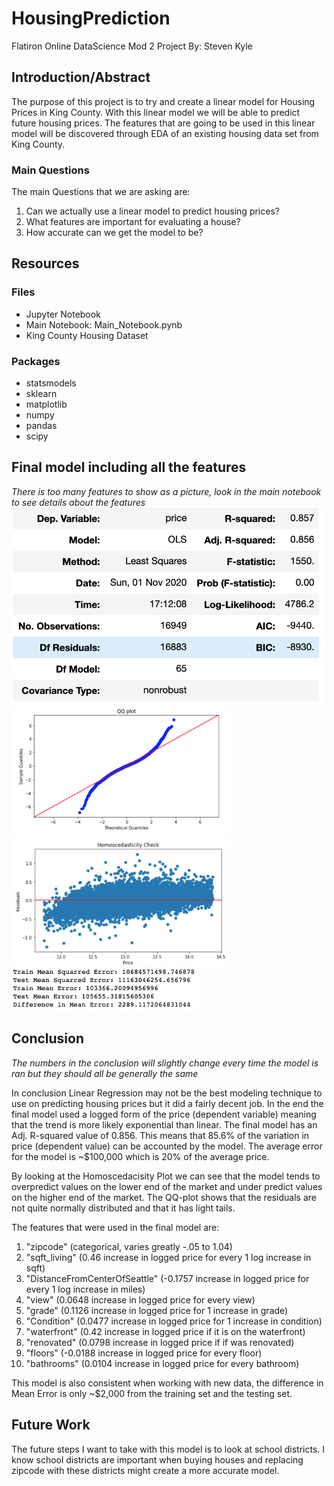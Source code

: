 # HousingPrediction
Flatiron Online DataScience Mod 2 Project
By: Steven Kyle

## Introduction/Abstract

The purpose of this project is to try and create a linear model for Housing Prices in King County. With this linear model we will be able to predict future housing prices. The features that are going to be used in this linear model will be discovered through EDA of an existing housing data set from King County.

### Main Questions

The main Questions that we are asking are:
1. Can we actually use a linear model to predict housing prices?
2. What features are important for evaluating a house?
3. How accurate can we get the model to be?

## Resources
### Files
- Jupyter Notebook
- Main Notebook: Main_Notebook.pynb
- King County Housing Dataset

### Packages
- statsmodels
- sklearn
- matplotlib
- numpy
- pandas
- scipy

## Final model including all the features
*There is too many features to show as a picture, look in the main notebook to see details about the features*
<img src="https://github.com/stevenkyle2013/HousingPrediction/blob/main/Pictures/FinalModelSummary1.png" width="500">
<img src="https://github.com/stevenkyle2013/HousingPrediction/blob/main/Pictures/FinalModelQQPlot.png" width="350">
<img src="https://github.com/stevenkyle2013/HousingPrediction/blob/main/Pictures/FinalModelHomoscedasticity.png" width="350">
<img src="https://github.com/stevenkyle2013/HousingPrediction/blob/main/Pictures/FinalModelError.png" width="300">  


## Conclusion

*The numbers in the conclusion will slightly change every time the model is ran but they should all be generally the same*

In conclusion Linear Regression may not be the best modeling technique to use on predicting housing prices but it did a fairly decent job. In the end the final model used a logged form of the price (dependent variable) meaning that the trend is more likely exponential than linear. The final model has an Adj. R-squared value of 0.856. This means that 85.6% of the variation in price (dependent value) can be accounted by the model. The average error for the model is ~$100,000 which is 20% of the average price.

By looking at the Homoscedacisity Plot we can see that the model tends to overpredict values on the lower end of the market and under predict values on the higher end of the market. The QQ-plot shows that the residuals are not quite normally distributed and that it has light tails.

The features that were used in the final model are:

1. "zipcode" (categorical, varies greatly -.05 to 1.04)
2. "sqft_living" (0.46 increase in logged price for every 1 log increase in sqft)
3. "DistanceFromCenterOfSeattle" (-0.1757 increase in logged price for every 1 log increase in miles)
4. "view" (0.0648 increase in logged price for every view)
5. "grade" (0.1126 increase in logged price for 1 increase in grade)
6. "Condition" (0.0477 increase in logged price for 1 increase in condition)
7. "waterfront" (0.42	increase in logged price if it is on the waterfront)
8. "renovated" (0.0798 increase in logged price if if was renovated)
9. "floors" (-0.0188 increase in logged price for every floor)
10. "bathrooms" (0.0104 increase in logged price for every bathroom)

This model is also consistent when working with new data, the difference in Mean Error is only ~$2,000 from the training set and the testing set.

## Future Work
The future steps I want to take with this model is to look at school districts. I know school districts are important when buying houses and replacing zipcode with these districts might create a more accurate model.
